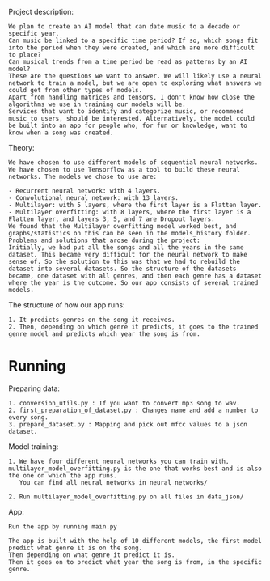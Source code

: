 


 Project description:

    We plan to create an AI model that can date music to a decade or specific year.
    Can music be linked to a specific time period? If so, which songs fit into the period when they were created, and which are more difficult to place?
    Can musical trends from a time period be read as patterns by an AI model?
    These are the questions we want to answer. We will likely use a neural network to train a model, but we are open to exploring what answers we could get from other types of models.
    Apart from handling matrices and tensors, I don't know how close the algorithms we use in training our models will be.
    Services that want to identify and categorize music, or recommend music to users, should be interested. Alternatively, the model could be built into an app for people who, for fun or knowledge, want to know when a song was created.

 

 Theory:

    We have chosen to use different models of sequential neural networks. We have chosen to use Tensorflow as a tool to build these neural networks. The models we chose to use are:
    
    - Recurrent neural network: with 4 layers.
    - Convolutional neural network: with 13 layers.
    - Multilayer: with 5 layers, where the first layer is a Flatten layer.
    - Multilayer overfitting: with 8 layers, where the first layer is a Flatten layer, and layers 3, 5, and 7 are Dropout layers.
    We found that the Multilayer overfitting model worked best, and graphs/statistics on this can be seen in the models_history folder.
    Problems and solutions that arose during the project:
    Initially, we had put all the songs and all the years in the same dataset. This became very difficult for the neural network to make sense of. So the solution to this was that we had to rebuild the dataset into several datasets. So the structure of the datasets became, one dataset with all genres, and then each genre has a dataset where the year is the outcome. So our app consists of several trained models.
     
 The structure of how our app runs:

    1. It predicts genres on the song it receives.
    2. Then, depending on which genre it predicts, it goes to the trained genre model and predicts which year the song is from.

# Running

 Preparing data:

    1. conversion_utils.py : If you want to convert mp3 song to wav.
    2. first_preparation_of_dataset.py : Changes name and add a number to every song.
    3. prepare_dataset.py : Mapping and pick out mfcc values to a json dataset.

 Model training:
    
    1. We have four different neural networks you can train with, multilayer_model_overfitting.py is the one that works best and is also the one on which the app runs.
       You can find all neural networks in neural_networks/

    2. Run multilayer_model_overfitting.py on all files in data_json/

 App:

    Run the app by running main.py

    The app is built with the help of 10 different models, the first model predict what genre it is on the song. 
    Then depending on what genre it predict it is. 
    Then it goes on to predict what year the song is from, in the specific genre.



